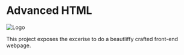<h1>Advanced HTML</h1>

![Logo](https://icons8.com/icon/123857/smiling-mouth)

This project exposes the excerise to do a beautliffy crafted front-end webpage.

